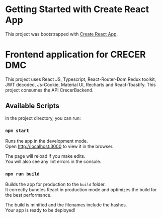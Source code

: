 # Getting Started with Create React App

This project was bootstrapped with [Create React App](https://github.com/facebook/create-react-app).

# Frontend application for CRECER DMC

This project uses React JS, Typescript, React-Router-Dom Redux toolkit, JWT decoded, Js-Cookie, Material UI, Recharts and React-Toastify.
This project consumes the API CrecerBackend.

## Available Scripts

In the project directory, you can run:

### `npm start`

Runs the app in the development mode.\
Open [http://localhost:3000](http://localhost:3000) to view it in the browser.

The page will reload if you make edits.\
You will also see any lint errors in the console.

### `npm run build`

Builds the app for production to the `build` folder.\
It correctly bundles React in production mode and optimizes the build for the best performance.

The build is minified and the filenames include the hashes.\
Your app is ready to be deployed!
